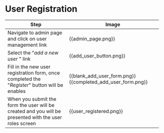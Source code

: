 # User Registration


| Step                                                                                                   | Image                                                       |
|--------------------------------------------------------------------------------------------------------|-------------------------------------------------------------|
| Navigate to admin page and click on user management link                                               | {{admin_page.png}}                                          |
| Select the "_add a new user_ " link                                                                    | {{add_user_button.png}}                                     |
| Fill in the new user registration form, once completed the "_Register_" button will be enables         | {{blank_add_user_form.png}} {{completed_add_user_form.png}} |
| When you submit the form the user will be created and you will be presented with the user roles screen | {{user_registered.png}}                                     |